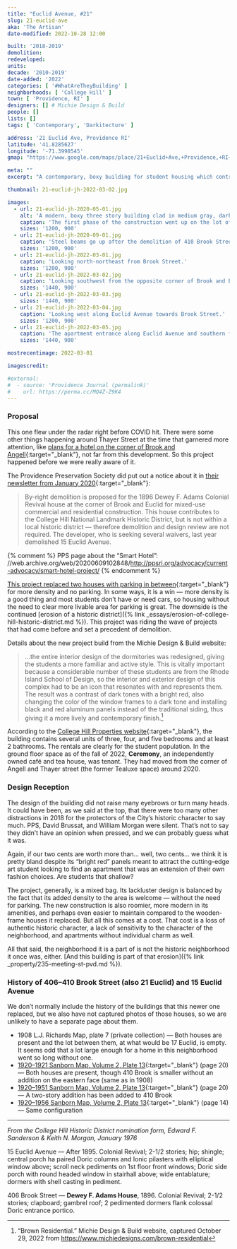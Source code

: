 ```yaml
---
title: "Euclid Avenue, #21"
slug: 21-euclid-ave
aka: 'The Artisan'
date-modified: 2022-10-28 12:00

built: '2018-2019'
demolition:
redeveloped:
units:
decade: '2010-2019'
date-added: '2022'
categories: [ '#WhatAreTheyBuilding' ]
neighborhoods: [ 'College Hill' ]
town: [ 'Providence, RI' ]
designers: [] # Michie Design & Build
people: []
lists: []
tags: [ 'Contemporary', 'Darkitecture' ]

address: '21 Euclid Ave, Providence RI'
latitude: '41.8285627'
longitude: '-71.3998545'
gmap: "https://www.google.com/maps/place/21+Euclid+Ave,+Providence,+RI+02906/@41.8285627,-71.3998545,18z/data=!4m5!3m4!1s0x89e445249e6eca93:0x6ceff37cc15832da!8m2!3d41.8285627!4d-71.3998545"

meta: ""
excerpt: "A contemporary, boxy building for student housing which contributes to the erosion of what was once an intact historic district"

thumbnail: 21-euclid-jh-2022-03-02.jpg

images:
  - url: 21-euclid-jh-2020-05-01.jpg
    alt: 'A modern, boxy three story building clad in medium gray, dark grey, and red flat panel siding. Windows are modern casements and ground floor retail activates the corner of Brook and Euclid streets. An entrance for the apartments is on Euclid.'
    caption: 'The first phase of the construction went up on the lot of the former 15 Euclid Avenue, butting up against 406–410 Brook Street.'
    sizes: '1200, 900'
  - url: 21-euclid-jh-2020-09-01.jpg
    caption: 'Steel beams go up after the demolition of 410 Brook Street for phase 2 of the 21 Euclid project.'
    sizes: '1200, 900'
  - url: 21-euclid-jh-2022-03-01.jpg
    caption: 'Looking north-northeast from Brook Street.'
    sizes: '1200, 900'
  - url: 21-euclid-jh-2022-03-02.jpg
    caption: 'Looking southwest from the opposite corner of Brook and Euclid.'
    sizes: '1440, 900'
  - url: 21-euclid-jh-2022-03-03.jpg
    sizes: '1440, 900'
  - url: 21-euclid-jh-2022-03-04.jpg
    caption: 'Looking west along Euclid Avenue towards Brook Street.'
    sizes: '1200, 900'
  - url: 21-euclid-jh-2022-03-05.jpg
    caption: 'The apartment entrance along Euclid Avenue and southern façade.'
    sizes: '1440, 900'

mostrecentimage: 2022-03-01

imagescredit:

#external:
#  - source: 'Providence Journal (permalink)'
#    url: https://perma.cc/MQ4Z-Z9K4
---
```


### Proposal

This one flew under the radar right before COVID hit. There were some other things happening around Thayer Street at the time that garnered more attention, like [plans for a hotel on the corner of Brook and Angell](//www.golocalprov.com/business/angell-street-hotel-is-anything-but-smart-architecture-critic-will-morgan){:target="_blank"}, not far from this development. So this project happened before we were really aware of it. 

The Providence Preservation Society did put out a notice about it in [their newsletter from January 2020](//myemail.constantcontact.com/January-Advocacy-Alert--Our-Streets-PVD--CPC--Advocacy-Week.html?soid=1102165220207&aid=-AahbwFvxJo){:target="_blank"}:

> By-right demolition is proposed for the 1896 Dewey F. Adams Colonial Revival house at the corner of Brook and Euclid for mixed-use commercial and residential construction. This house contributes to the College Hill National Landmark Historic District, but is not within a local historic district — therefore demolition and design review are not required. The developer, who is seeking several waivers, last year demolished 15 Euclid Avenue. 

{% comment %}
PPS page about the “Smart Hotel”: //web.archive.org/web/20200609102848/http://ppsri.org/advocacy/current-advocacy/smart-hotel-project/
{% endcomment %}

[This project replaced two houses with parking in between](//www.google.com/maps/place/21+Euclid+Ave,+Providence,+RI+02906/@41.8287285,-71.399686,3a,90y,211.83h,92.64t/data=!3m7!1e1!3m5!1s5Lga-cIHyvwc38PJd7AxKg!2e0!5s20170901T000000!7i13312!8i6656!4m13!1m7!3m6!1s0x89e445249e6eca93:0x6ceff37cc15832da!2s21+Euclid+Ave,+Providence,+RI+02906!3b1!8m2!3d41.8285627!4d-71.3998545!3m4!1s0x89e445249e6eca93:0x6ceff37cc15832da!8m2!3d41.8285627!4d-71.3998545){:target="_blank"} for more density and no parking. In some ways, it is a win — more density is a good thing and most students don’t have or need cars, so housing without the need to clear more livable area for parking is great. The downside is the continued [erosion of a historic district]({% link _essays/erosion-of-college-hill-historic-district.md %}). This project was riding the wave of projects that had come before and set a precedent of demolition. 

Details about the new project build from the Michie Design & Build website: 

> …the entire interior design of the dormitories was redesigned, giving the students a more familiar and active style. This is vitally important because a considerable number of these students are from the Rhode Island School of Design, so the interior and exterior design of this complex had to be an icon that resonates with and represents them. The result was a contrast of dark tones with a bright red, also changing the color of the window frames to a dark tone and installing black and red aluminum panels instead of the traditional siding, thus giving it a more lively and contemporary finish.[^1]

[^1]: “Brown Residential.” Michie Design & Build website, captured October 29, 2022 from https://www.michiedesigns.com/brown-residential

According to the [College Hill Properties website](//college-hill.com){:target="_blank"}, the building contains several units of three, four, and five bedrooms and at least 2 bathrooms. The rentals are clearly for the student population. In the ground floor space as of the fall of 2022, **Ceremony**, an independently owned café and tea house, was tenant. They had moved from the corner of Angell and Thayer street (the former Tealuxe space) around 2020. 


### Design Reception

The design of the building did not raise many eyebrows or turn many heads. It could have been, as we said at the top, that there were too many other distractions in 2018 for the protectors of the City’s historic character to say much. PPS, David Brussat, and William Morgan were silent. That’s not to say they didn’t have an opinion when pressed, and we can probably guess what it was.

Again, if our two cents are worth more than… well, two cents… we think it is pretty bland despite its “bright red” panels meant to attract the cutting-edge art student looking to find an apartment that was an extension of their own fashion choices. Are students that shallow?

The project, generally, is a mixed bag. Its lackluster design is balanced by the fact that its added density to the area is welcome — without the need for parking. The new construction is also roomier, more modern in its amenities, and perhaps even easier to maintain compared to the wooden-frame houses it replaced. But all this comes at a cost. That cost is a loss of authentic historic character, a lack of sensitivity to the character of the neighborhood, and apartments without individual charm as well.

All that said, the neighborhood it is a part of is not the historic neighborhood it once was, either. [And this building is part of that erosion]({% link _property/235-meeting-st-pvd.md %}).


### History of 406–410 Brook Street (also 21 Euclid) and 15 Euclid Avenue

We don’t normally include the history of the buildings that this newer one replaced, but we also have not captured photos of those houses, so we are unlikely to have a separate page about them. 

+ 1908 L.J. Richards Map, plate 7 (private collection) — Both houses are present and the lot between them, at what would be 17 Euclid, is empty. It seems odd that a lot large enough for a home in this neighborhood went so long without one. 
+ [1920–1921 Sanborn Map, Volume 2, Plate 13](http://hdl.loc.gov/loc.gmd/g3774pm.g3774pm_g08099192102){:target="_blank"} (page 20) — Both houses are present, though 410 Brook is smaller without an addition on the eastern face (same as in 1908)
+ [1920–1951 Sanborn Map, Volume 2, Plate 13](http://hdl.loc.gov/loc.gmd/g3774pm.g3774pm_g08099195102){:target="_blank"} (page 20) — A two-story addition has been added to 410 Brook
+ [1920–1956 Sanborn Map, Volume 2, Plate 13](http://hdl.loc.gov/loc.gmd/g3774pm.g3774pm_g08099195602){:target="_blank"}  (page 14) — Same configuration

***

_From the College Hill Historic District nomination form, Edward F. Sanderson & Keith N. Morgan, January 1976_

15 Euclid Avenue — After 1895. Colonial Revival; 2-1/2 stories; hip; shingle; central porch ha paired Doric columns and Ionic pilasters with elliptical window above; scroll neck pediments on 1st floor front windows; Doric side porch with round headed window in stairhall above; wide entablature; dormers with shell casting in pediment.

406 Brook Street — **Dewey F. Adams House**, 1896. Colonial Revival; 2-1/2 stories; clapboard; gambrel roof; 2 pedimented dormers flank colossal Doric entrance portico. 
